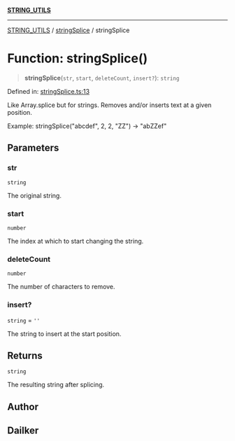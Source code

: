[**STRING_UTILS**](../../README.md)

***

[STRING_UTILS](../../README.md) / [stringSplice](../README.md) / stringSplice

# Function: stringSplice()

> **stringSplice**(`str`, `start`, `deleteCount`, `insert?`): `string`

Defined in: [stringSplice.ts:13](https://github.com/dailker/everyutil/blob/f26e87c168ee8f020523b40693c98a91bd1abdcf/src/string/stringSplice.ts#L13)

Like Array.splice but for strings. Removes and/or inserts text at a given position.

Example: stringSplice("abcdef", 2, 2, "ZZ") → "abZZef"

## Parameters

### str

`string`

The original string.

### start

`number`

The index at which to start changing the string.

### deleteCount

`number`

The number of characters to remove.

### insert?

`string` = `''`

The string to insert at the start position.

## Returns

`string`

The resulting string after splicing.

## Author

## Dailker
